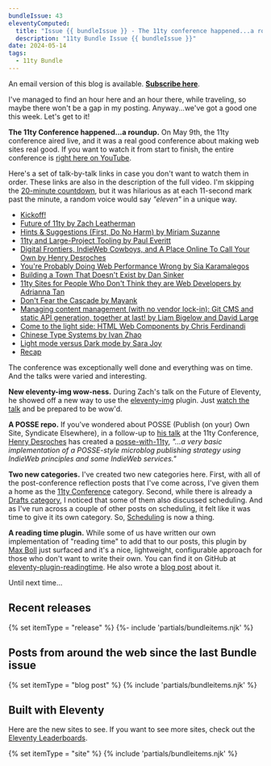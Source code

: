 ```yaml
---
bundleIssue: 43
eleventyComputed:
  title: "Issue {{ bundleIssue }} - The 11ty conference happened...a roundup, New eleventy-img wow-ness, A POSSE repo, Two new categories, A reading time plugin...And 1 release, 16 posts, and 9 sites to see"
  description: "11ty Bundle Issue {{ bundleIssue }}"
date: 2024-05-14
tags:
  - 11ty Bundle
---
```


An email version of this blog is available. **[Subscribe here](#newsletter-subscribe)**.

I've managed to find an hour here and an hour there, while traveling, so maybe there won't be a gap in my posting. Anyway...we've got a good one this week. Let's get to it!

**The 11ty Conference happened...a roundup.** On May 9th, the 11ty conference aired live, and it was a real good conference about making web sites real good. If you want to watch it from start to finish, the entire conference is [right here on YouTube](https://www.youtube.com/watch?v=iLxJ6PtuF9M&t=1205s).

Here's a set of talk-by-talk links in case you don't want to watch them in order. These links are also in the description of the full video. I'm skipping the [20-minute countdown](https://www.youtube.com/watch?v=iLxJ6PtuF9M&t=0s), but it was hilarious as at each 11-second mark past the minute, a random voice would say _"eleven"_ in a unique way.

- [Kickoff!](https://www.youtube.com/watch?v=iLxJ6PtuF9M&t=1205s)
- [Future of 11ty by Zach Leatherman](https://www.youtube.com/watch?v=iLxJ6PtuF9M&t=2156s)
- [Hints & Suggestions (First, Do No Harm) by Miriam Suzanne](https://www.youtube.com/watch?v=iLxJ6PtuF9M&t=4190s)
- [11ty and Large-Project Tooling by Paul Everitt](https://www.youtube.com/watch?v=iLxJ6PtuF9M&t=5640s)
- [Digital Frontiers, IndieWeb Cowboys, and A Place Online To Call Your Own by Henry Desroches](https://www.youtube.com/watch?v=iLxJ6PtuF9M&t=8542s)
- [You're Probably Doing Web Performance Wrong by Sia Karamalegos](https://www.youtube.com/watch?v=iLxJ6PtuF9M&t=9580s)
- [Building a Town That Doesn't Exist by Dan Sinker](https://www.youtube.com/watch?v=iLxJ6PtuF9M&t=10830s)
- [11ty Sites for People Who Don't Think they are Web Developers by Adrianna Tan](https://www.youtube.com/watch?v=iLxJ6PtuF9M&t=12900s)
- [Don't Fear the Cascade by Mayank](https://www.youtube.com/watch?v=iLxJ6PtuF9M&t=13850s)
- [Managing content management (with no vendor lock-in): Git CMS and static API generation, together at last! by Liam Bigelow and David Large](https://www.youtube.com/watch?v=iLxJ6PtuF9M&t=15410s)
- [Come to the light side: HTML Web Components by Chris Ferdinandi](https://www.youtube.com/watch?v=iLxJ6PtuF9M&t=17435s)
- [Chinese Type Systems by Ivan Zhao](https://www.youtube.com/watch?v=iLxJ6PtuF9M&t=18955s)
- [Light mode versus Dark mode by Sara Joy](https://www.youtube.com/watch?v=iLxJ6PtuF9M&t=19915s)
- [Recap](https://www.youtube.com/watch?v=iLxJ6PtuF9M&t=21299s)

The conference was exceptionally well done and everything was on time. And the talks were varied and interesting.

**New eleventy-img wow-ness.** During Zach's talk on the Future of Eleventy, he showed off a new way to use the [eleventy-img](https://www.11ty.dev/docs/plugins/image/) plugin. Just [watch the talk](https://www.youtube.com/watch?v=iLxJ6PtuF9M&t=2156s) and be prepared to be wow'd.

**A POSSE repo.** If you've wondered about POSSE (Publish (on your) Own Site, Syndicate Elsewhere), in a follow-up to [his talk](https://www.youtube.com/watch?v=iLxJ6PtuF9M&t=8542s) at the 11ty Conference, [Henry Desroches](https://henry.codes/) has created a [posse-with-11ty](https://github.com/xdesro/posse-with-11ty), _"...a very basic implementation of a POSSE-style microblog publishing strategy using IndieWeb principles and some IndieWeb services."_

**Two new categories.** I've created two new categories here. First, with all of the post-conference reflection posts that I've come across, I've given them a home as the [11ty Conference](/categories/11ty-conference/) category. Second, while there is already a [Drafts category](/categories/drafts/), I noticed that some of them also discussed scheduling. And as I've run across a couple of other posts on scheduling, it felt like it was time to give it its own category. So, [Scheduling](/categories/scheduling/) is now a thing.

**A reading time plugin.** While some of us have written our own implementation of "reading time" to add that to our posts, this plugin by [Max Boll](https://www.makkusu.dev/about/) just surfaced and it's a nice, lightweight, configurable approach for those who don't want to write their own. You can find it on GitHub at [eleventy-plugin-readingtime](https://github.com/MyXoToD/eleventy-plugin-readingtime). He also wrote a [blog post](https://www.makkusu.dev/blog/2024/05/eleventy-reading-time-plugin/) about it.

Until next time...

## Recent releases

{% set itemType = "release" %}
{%- include 'partials/bundleitems.njk' %}

## Posts from around the web since the last Bundle issue

{% set itemType = "blog post" %}
{% include 'partials/bundleitems.njk' %}

## Built with Eleventy

Here are the new sites to see. If you want to see more sites, check out the [Eleventy Leaderboards](https://www.11ty.dev/speedlify/).

{% set itemType = "site" %}
{% include 'partials/bundleitems.njk' %}

